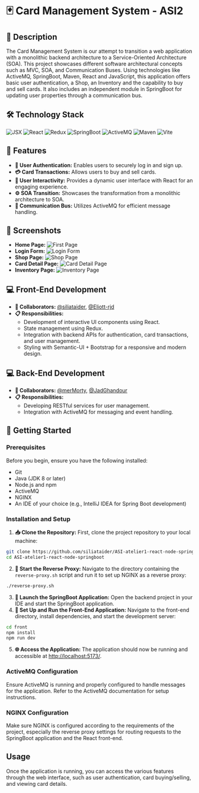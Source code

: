 # 🃏 Card Management System - ASI2

## 📝 Description

The Card Management System is our attempt to transition a web application with a monolithic backend architecture to a Service-Oriented Architecture (SOA). 
This project showcases different software architectural concepts such as MVC, SOA, and Communication Buses.
Using technologies like ActiveMQ, SpringBoot, Maven, React and JavaScript, this application offers basic user authentication, a Shop, an Inventory and the capability to buy and sell cards. It also includes an independent module in SpringBoot for updating user properties through a communication bus.

## 🛠️ Technology Stack

![JSX](https://img.shields.io/badge/Code-JSX-orange)
![React](https://img.shields.io/badge/Frontend-React-blue)
![Redux](https://img.shields.io/badge/State_Management-Redux-purple)
![SpringBoot](https://img.shields.io/badge/Backend-SpringBoot-green)
![ActiveMQ](https://img.shields.io/badge/Messaging-ActiveMQ-red)
![Maven](https://img.shields.io/badge/Build_Tool-Maven-orange)
![Vite](https://img.shields.io/badge/Build_Tool-Vite-brightgreen)

## 🌟 Features

- **🔐 User Authentication:** Enables users to securely log in and sign up.
- **💳 Card Transactions:** Allows users to buy and sell cards.
- **👥 User Interactivity:** Provides a dynamic user interface with React for an engaging experience.
- **⚙️ SOA Transition:** Showcases the transformation from a monolithic architecture to SOA.
- **📡 Communication Bus:** Utilizes ActiveMQ for efficient message handling.

## 📸 Screenshots

- **Home Page:** ![First Page](path/to/home-page-screenshot.png)
- **Login Form:** ![Login Form](path/to/login-form-screenshot.png)
- **Shop Page:** ![Shop Page](path/to/shop-page-screenshot.png)
- **Card Detail Page:** ![Card Detail Page](path/to/card-detail-page-screenshot.png)
- **Inventory Page:** ![Inventory Page](path/to/inventory-page-screenshot.png)

## 💻 Front-End Development

- **👥 Collaborators:** [@siliataider](https://github.com/siliataider), [@Eliott-rjd](https://github.com/Eliott-rjd)
- **📋 Responsibilities:** 
  - Development of interactive UI components using React.
  - State management using Redux.
  - Integration with backend APIs for authentication, card transactions, and user management.
  - Styling with Semantic-UI + Bootstrap for a responsive and modern design.

## 💻 Back-End Development

- **👥 Collaborators:** [@merMorty](https://github.com/merMorty), [@JadGhandour](https://github.com/JadGhandour)
- **📋 Responsibilities:** 
  - Developing RESTful services for user management.
  - Integration with ActiveMQ for messaging and event handling.

## 🚀 Getting Started

### Prerequisites

Before you begin, ensure you have the following installed:
- Git
- Java (JDK 8 or later)
- Node.js and npm
- ActiveMQ
- NGINX
- An IDE of your choice (e.g., IntelliJ IDEA for Spring Boot development)

### Installation and Setup

1. **📥 Clone the Repository:**
   First, clone the project repository to your local machine:
   
  ```bash
  git clone https://github.com/siliataider/ASI-atelier1-react-node-springboot.git
  cd ASI-atelier1-react-node-springboot
  ```
2. **🔄 Start the Reverse Proxy:**
  Navigate to the directory containing the `reverse-proxy.sh` script and run it to set up NGINX as a reverse proxy:
  ```bash
  ./reverse-proxy.sh
  ```
3. **🌱 Launch the SpringBoot Application:**
  Open the backend project in your IDE and start the SpringBoot application. 
4. **🎨 Set Up and Run the Front-End Application:**
  Navigate to the front-end directory, install dependencies, and start the development server:
  ```bash
  cd front
  npm install
  npm run dev
  ```
5. **🌐 Access the Application:**
The application should now be running and accessible at [http://localhost:5173/](http://localhost:5173/).

### ActiveMQ Configuration

Ensure ActiveMQ is running and properly configured to handle messages for the application. Refer to the ActiveMQ documentation for setup instructions.

### NGINX Configuration

Make sure NGINX is configured according to the requirements of the project, especially the reverse proxy settings for routing requests to the SpringBoot application and the React front-end.

## Usage

Once the application is running, you can access the various features through the web interface, such as user authentication, card buying/selling, and viewing card details.






   
